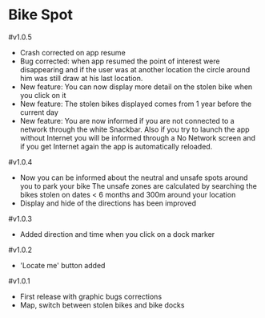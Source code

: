 # Bike Spot

#v1.0.5
- Crash corrected on app resume
- Bug corrected: when app resumed the point of interest were disappearing and if the user was at another location the circle around him was still draw at his last location.
- New feature: You can now display more detail on the stolen bike when you click on it
- New feature: The stolen bikes displayed comes from 1 year before the current day
- New feature: You are now informed if you are not connected to a network through the white Snackbar. 
Also if you try to launch the app without Internet you will be informed through a No Network screen and if you get Internet again the app is automatically reloaded.

#v1.0.4
- Now you can be informed about the neutral and unsafe spots around you to park your bike
The unsafe zones are calculated by searching the bikes stolen on dates < 6 months and 300m around your location
- Display and hide of the directions has been improved

#v1.0.3
- Added direction and time when you click on a dock marker

#v1.0.2
- 'Locate me' button added

#v1.0.1
- First release with graphic bugs corrections
- Map, switch between stolen bikes and bike docks

